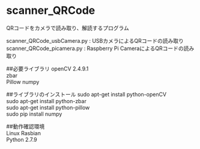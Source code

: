 # scanner_QRCode
QRコードをカメラで読み取り、解読するプログラム  

scanner_QRCode_usbCamera.py : USBカメラによるQRコードの読み取り
scanner_QRCode_picamera.py : Raspberry Pi CameraによるQRコードの読み取り  

##必要ライブラリ
openCV 2.4.9.1  
zbar  
Pillow
numpy

##ライブラリのインストール
sudo apt-get install python-openCV  
sudo apt-get install python-zbar  
sudo apt-get install python-pillow  
sudo pip install numpy  


##動作確認環境  
Linux Rasbian  
Python 2.7.9  